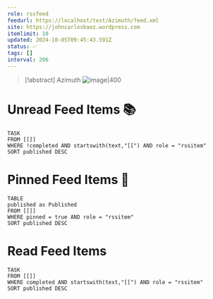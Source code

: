```yaml
---
role: rssfeed
feedurl: https://localhost/test/Azimuth/feed.xml
site: https://johncarlosbaez.wordpress.com
itemlimit: 10
updated: 2024-10-05T09:45:43.591Z
status: ✅
tags: []
interval: 206
---
```

> [!abstract] Azimuth
> <span class="rss-image">![image|400](https://s0.wp.com/i/buttonw-com.png)</span>
> 

# Unread Feed Items 📚
~~~dataview
TASK
FROM [[]]
WHERE !completed AND startswith(text,"[[") AND role = "rssitem"
SORT published DESC
~~~

# Pinned Feed Items 📍
~~~dataview
TABLE
published as Published
FROM [[]]
WHERE pinned = true AND role = "rssitem"
SORT published DESC
~~~

# Read Feed Items
~~~dataview
TASK
FROM [[]]
WHERE completed AND startswith(text,"[[") AND role = "rssitem"
SORT published DESC
~~~